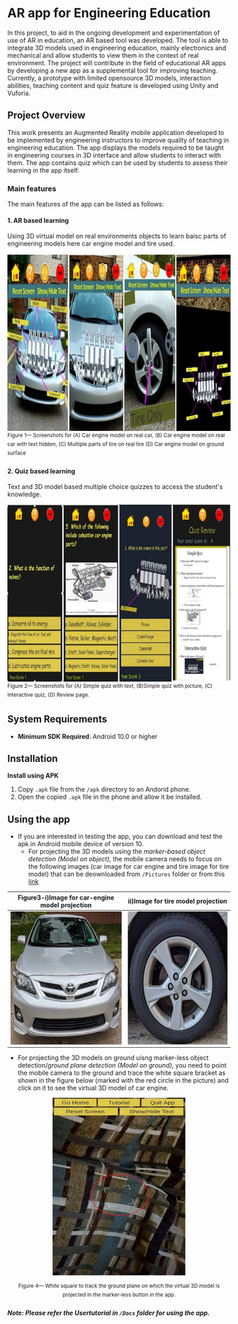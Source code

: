 # AR app for Engineering Education
In this project, to aid in the ongoing development and experimentation of use of AR in education, an AR based tool was developed. The tool is able to integrate 3D models used in engineering education, mainly electronics and mechanical and allow students to view them in the context of real environment. The project will contribute in the field of educational AR apps by developing a new app as a supplemental tool for improving teaching. Currently, a prototype with limited opensource 3D models, interaction abilities, teaching content and quiz feature is developed using Unity and Vuforia.

## Project Overview
This work presents an Augmented Reality mobile application developed to be implemented by engineering instructors to improve quality of teaching in engineering
education. The app displays the models required to be taught in engineering courses in 3D interface and allow students to interact with them. The app contains quiz which can be used by students to assess their learning in the app itself. 

### Main features

The main features of the app can be listed as follows:

#### 1. AR based learning

Using 3D virtual model on real environments objects to learn baisc parts of engineering models here car engine model and tire used.

<img src ="Pictures/top_of_car.png" height = "400">
<sup>Figure 1— Screenshots for (A) Car engine model on real car, (B) Car engine model on real car with text hidden, (C) Multiple parts of tire on real tire (D) Car engine model on ground surface </sup>

 #### 2. Quiz based learning
 
Text and 3D model based multiple choice quizzes to access the student's knowledge.

<img src ="Pictures/quiz.jpg" height = "400">
<sup>Figure 2— Screenshots for (A) Simple quiz with text, (B)Simple quiz with picture, (C) Interactive quiz, (D) Review page.</sup>

## System Requirements

- **Minimum SDK Required**: Android 10.0 or higher 

## Installation 

**Install using APK**

1. Copy `.apk` file from the `/apk` directory to an Andorid phone.
2. Open the copied `.apk` file in the phone and allow it be installed.
	
## Using the app

- If you are interested in testing the app, you can download and test the apk in Android mobile device of version 10. 
   - For projecting the 3D models using the *marker-based object detection (Model on object)*, the mobile camera needs to focus on the following images (car image for car engine and tire image for tire model) that can be deownloaded from ```/Pictures``` folder or from this [link](https://gtvault-my.sharepoint.com/:f:/g/personal/mshrestha6_gatech_edu/EtDA-fmSCBdDiK6TRp_h55EB4LkIT1eseg2l_UE0Yhraag)

Figure3-i)Image for car-engine model projection | ii)Image for tire model projection
---------------------------------------------|-----------------------------------------
<img src ="Pictures/car_image.jpg" width= "300" height = "300"> | <img src ="Pictures/tire_image.jpg" width= "300" height = "300">


  - For projecting the 3D models on ground uisng marker-less object detection/*ground plane detection (Model on ground)*, you need to point the mobile camera to the ground and trace the white square bracket as shown in the figure below (marked with the red circle in the picture) and click on it to see the virtual 3D model of car engine.

<div align="center">
<img src ="Pictures/plane_finder1.jpg" width= "300" height = "400" alt="Plane finder">
<p><sup>Figure 4— White square to track the ground plane on which the virtual 3D model is projected in the marker-less button in the app.</sup></p>
</div>


##### Note: Please refer the *Usertutorial* in ```/Docs``` folder for using the app.
